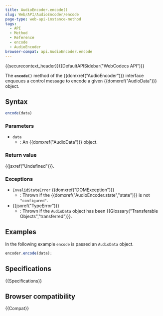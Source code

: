 ```yaml
---
title: AudioEncoder.encode()
slug: Web/API/AudioEncoder/encode
page-type: web-api-instance-method
tags:
  - API
  - Method
  - Reference
  - encode
  - AudioEncoder
browser-compat: api.AudioEncoder.encode
---
```

{{securecontext_header}}{{DefaultAPISidebar("WebCodecs API")}}

The **`encode()`** method of the {{domxref("AudioEncoder")}} interface enqueues a control message to encode a given {{domxref("AudioData")}} object.

## Syntax

```js
encode(data)
```

### Parameters

- `data`
  - : An {{domxref("AudioData")}} object.

### Return value

{{jsxref("Undefined")}}.

### Exceptions

- `InvalidStateError` {{domxref("DOMException")}}
  - : Thrown if the {{domxref("AudioEncoder.state","state")}} is not `"configured"`.
- {{jsxref("TypeError")}}
  - : Thrown if the `AudioData` object has been {{Glossary("Transferable Objects","transferred")}}.

## Examples

In the following example `encode` is passed an `AudioData` object.

```js
encoder.encode(data);
```

## Specifications

{{Specifications}}

## Browser compatibility

{{Compat}}
